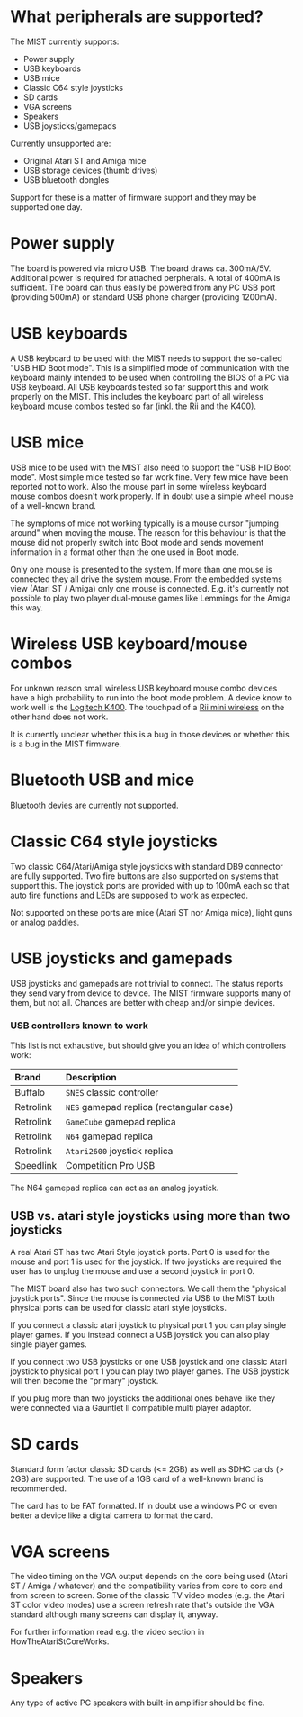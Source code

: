 # What peripherals are supported? #

The MIST currently supports:

  * Power supply
  * USB keyboards
  * USB mice
  * Classic C64 style joysticks
  * SD cards
  * VGA screens
  * Speakers
  * USB joysticks/gamepads

Currently unsupported are:

  * Original Atari ST and Amiga mice
  * USB storage devices (thumb drives)
  * USB bluetooth dongles

Support for these is a matter of firmware support and they may be supported one day.

# Power supply #

The board is powered via micro USB. The board draws ca. 300mA/5V. Additional power is required for attached perpherals. A total of 400mA is sufficient. The board can thus easily be powered from any PC USB port (providing 500mA) or standard USB phone charger (providing 1200mA).

# USB keyboards #

A USB keyboard to be used with the MIST needs to support the so-called "USB HID Boot mode". This is a simplified mode of communication with the keyboard mainly intended to be used when controlling the BIOS of a PC via USB keyboard. All USB keyboards tested so far support this and work properly on the MIST. This includes the keyboard part of all wireless keyboard mouse combos tested so far (inkl. the Rii and the K400).

# USB mice #

USB mice to be used with the MIST also need to support the "USB HID Boot mode". Most simple mice tested so far work fine. Very few mice have been reported not to work. Also the mouse part in some wireless keyboard mouse combos doesn't work properly. If in doubt use a simple wheel mouse of a well-known brand.

The symptoms of mice not working typically is a mouse cursor "jumping around" when moving the mouse. The reason for this behaviour is that the mouse did not properly switch into Boot mode and sends movement information in a format other than the one used in Boot mode.

Only one mouse is presented to the system. If more than one mouse is connected they all drive the system mouse. From the embedded systems view (Atari ST / Amiga) only one mouse is connected. E.g. it's currently not possible to play two player dual-mouse games like Lemmings for the Amiga this way.

# Wireless USB keyboard/mouse combos #

For unknwn reason small wireless USB keyboard mouse combo devices have a high probability to run into the boot mode problem. A device know to work well is the [Logitech K400](http://www.logitech.com/de-de/product/wireless-touch-keyboard-k400-business?crid=656). The touchpad of a [Rii mini wireless](http://www.riitek.com/en/product-detail-424.html) on the other hand does not work.

It is currently unclear whether this is a bug in those devices or whether this is a bug in the MIST firmware.

# Bluetooth USB and mice #

Bluetooth devies are currently not supported.

# Classic C64 style joysticks #

Two classic C64/Atari/Amiga style joysticks with standard DB9 connector are fully supported. Two fire buttons are also supported on systems that support this. The joystick ports are provided with up to 100mA each so that auto fire functions and LEDs are supposed to work as expected.

Not supported on these ports are mice (Atari ST nor Amiga mice), light guns or analog paddles.

# USB joysticks and gamepads #

USB joysticks and gamepads are not trivial to connect. The status reports they send vary from device to device. The MIST firmware supports many of them, but not all. Chances are better with cheap and/or simple devices.

### USB controllers known to work ###
This list is not exhaustive, but should give you an idea of which controllers work:

| **Brand** | **Description** |
|:----------|:----------------|
| Buffalo | `SNES` classic controller |
| Retrolink | `NES` gamepad replica (rectangular case) |
| Retrolink | `GameCube` gamepad replica|
| Retrolink | `N64` gamepad replica |
| Retrolink | `Atari2600` joystick replica |
| Speedlink | Competition Pro USB |

The N64 gamepad replica can act as an analog joystick.


## USB vs. atari style joysticks using more than two joysticks ##

A real Atari ST has two Atari Style joystick ports. Port 0 is used for the mouse and port 1 is used for the joystick. If two joysticks are required the user has to unplug the mouse and use a second joystick in port 0.

The MIST board also has two such connectors. We call them the "physical joystick ports". Since the mouse is connected via USB to the MIST both physical ports can be used for classic atari style joysticks.

If you connect a classic atari joystick to physical port 1 you can play single player games. If you instead connect a USB joystick you can also play single player games.

If you connect two USB joysticks or one USB joystick and one classic Atari joystick to physical port 1 you can play two player games. The USB joystick will then become the "primary" joystick.

If you plug more than two joysticks the additional ones behave like they were connected via a Gauntlet II compatible multi player adaptor.

# SD cards #

Standard form factor classic SD cards (<= 2GB) as well as SDHC cards (> 2GB) are supported. The use of a 1GB card of a well-known brand is recommended.

The card has to be FAT formatted. If in doubt use a windows PC or even better a device like a digital camera to format the card.

# VGA screens #

The video timing on the VGA output depends on the core being used (Atari ST / Amiga / whatever) and the compatibility varies from core to core and from screen to screen. Some of the classic TV video modes (e.g. the Atari ST color video modes) use a screen refresh rate that's outside the VGA standard although many screens can display it, anyway.

For further information read e.g. the video section in HowTheAtariStCoreWorks.

# Speakers #

Any type of active PC speakers with built-in amplifier should be fine.